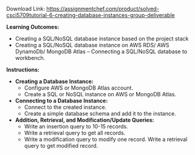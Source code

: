 Download Link: https://assignmentchef.com/product/solved-csci5709tutorial-6-creating-database-instances-group-deliverable
<br>



<strong>Learning Outcomes:                                                                                                                </strong>

<ul>

 <li>Creating a SQL/NoSQL database instance based on the project stack</li>

 <li>Creating a SQL/NoSQL database instance on AWS RDS/ AWS DynamoDb/ MongoDB Atlas – Connecting a SQL/NoSQL database to workbench.</li>

</ul>

<strong>Instructions: </strong>

<ul>

 <li><strong>Creating a Database Instance:</strong>

  <ul>

   <li>Configure AWS or MongoDB Atlas account.</li>

   <li>Create a SQL or NoSQL instance on AWS or MongoDB Atlas.</li>

  </ul></li>

 <li><strong>Connecting to a Database Instance: </strong>

  <ul>

   <li>Connect to the created instance.</li>

   <li>Create a simple database schema and add it to the instance.</li>

  </ul></li>

 <li><strong>Addition, Retrieval, and Modification/Update Queries: </strong>

  <ul>

   <li>Write an insertion query to 10-15 records.</li>

   <li>Write a retrieval query to get all records.</li>

   <li>Write a modification query to modify one record. Write a retrieval query to get modified record.</li>

  </ul></li>

</ul>

<strong>          </strong>


